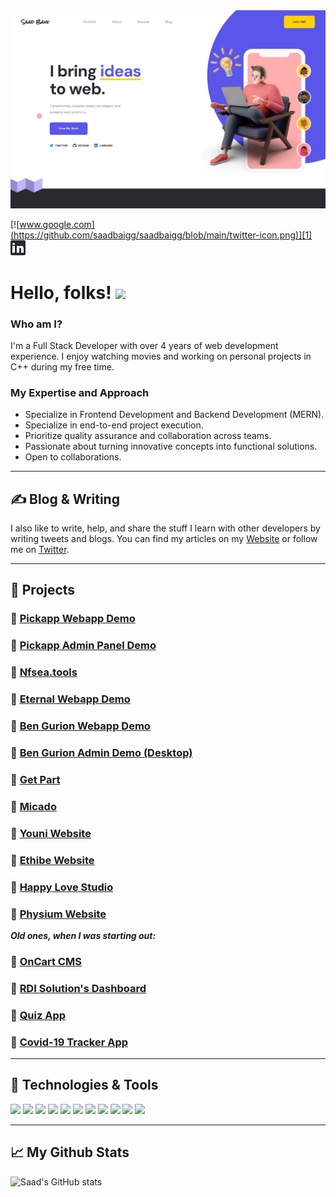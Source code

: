 <img width="1000" alt="banner" src="https://github.com/saadbaigg/saadbaigg/blob/main/banner.png">


[![www.google.com](https://github.com/saadbaigg/saadbaigg/blob/main/twitter-icon.png)][1]
&nbsp;
[![linkedin](https://github.com/saadbaigg/saadbaigg/blob/main/linkedin-icon.png)][2]

# Hello, folks! <img src="https://raw.githubusercontent.com/MartinHeinz/MartinHeinz/master/wave.gif" width="30px">

### Who am I?
I'm a Full Stack Developer with over 4 years of web development experience. I enjoy watching movies and working on personal projects in C++ during my free time.

### My Expertise and Approach
- Specialize in Frontend Development and Backend Development (MERN). 
- Specialize in end-to-end project execution.
- Prioritize quality assurance and collaboration across teams. 
- Passionate about turning innovative concepts into functional solutions.
- Open to collaborations.

---

## ✍️ Blog & Writing

I also like to write, help, and share the stuff I learn with other developers by writing tweets and blogs. You can find my articles on my [Website](https://saadbaig.me) or follow me on [Twitter](https://twitter.com/TheRealSaadBaig).

---

## 🚀 Projects

  ### 💎 [Pickapp Webapp Demo](https://saadbaig.me/portfolio/pickapp-webapp) <br>
  ### 💎 [Pickapp Admin Panel Demo](https://saadbaig.me/portfolio/pickapp-admin) <br>
  ### 💎 [Nfsea.tools](https://saadbaig.me/portfolio/nfsea-tools) <br>
  ### 💎 [Eternal Webapp Demo](https://saadbaig.me/portfolio/eternal-demo) <br>
  ### 💎 [Ben Gurion Webapp Demo](https://saadbaig.me/portfolio/ben-gurion-webapp-demo) <br>
  ### 💎 [Ben Gurion Admin Demo (Desktop)](https://saadbaig.me/portfolio/ben-gurion-admin-demo) <br>

  ### 💎 [Get Part](https://saadbaig.me/portfolio/get-part) <br>
  ### 💎 [Micado](https://saadbaig.me/portfolio/micado) <br>
  ### 💎 [Youni Website](https://saadbaig.me/portfolio/youni-website) <br>
  ### 💎 [Ethibe Website](https://saadbaig.me/portfolio/ethibe) <br>
  ### 💎 [Happy Love Studio](https://saadbaig.me/portfolio/happy-love-studio) <br>
  ### 💎 [Physium Website](https://saadbaig.me/portfolio/physium-website) <br>
  
  ***Old ones, when I was starting out:***
  ### 💎 [OnCart CMS](https://oncartadmin.web.app/) <br>
  ### 💎 [RDI Solution's Dashboard](https://rdi-solutions.netlify.app/) <br>
  ### 💎 [Quiz App](https://quiz-app-bc10d.web.app/) <br>
  ### 💎 [Covid-19 Tracker App](http://covid-19-tracker-app-saad-baig.surge.sh/) <br>
  
---

## 🔧 Technologies & Tools

![](https://img.shields.io/badge/OS-LINUX-informational?style=flat&logo=linux&logoColor=white&color=4B0082)
![](https://img.shields.io/badge/MARKUP-HTML5-informational?style=flat&logo=html5&logoColor=f06529&color=f06529)
![](https://img.shields.io/badge/STYLESHEET-CSS3-informational?style=flat&logo=css3&logoColor=66D3FA&color=66D3FA)
![](https://img.shields.io/badge/LANGUAGE-JAVASCRIPT-informational?style=flat&logo=javascript&logoColor=f0db4f&color=f0db4f)
![](https://img.shields.io/badge/FRAMEWORK-REACT-informational?style=flat&logo=react&logoColor=61DAFB&color=61DAFB)
![](https://img.shields.io/badge/FRAMEWORK-GATSBY-informational?style=flat&logo=gatsby&logoColor=663399&color=663399)
![](https://img.shields.io/badge/RUNTIME-NODEJS-informational?style=flat&logo=nodejs&logoColor=68A063&color=68A063)
![](https://img.shields.io/badge/FRAMEWORK-EXPRESSJS-informational?style=flat&logo=expressjs&logoColor=red&color=red)
![](https://img.shields.io/badge/DB-MONGODB-informational?style=flat&logo=mongodb&logoColor=3FA037&color=3FA037)
![](https://img.shields.io/badge/CLOUD-AWS-informational?style=flat&logo=amazon&logoColor=232F3E&color=232F3E)
![](https://img.shields.io/badge/VERSION_CONTROL-GIT-informational?style=flat&logo=git&logoColor=F1502F&color=F1502F)

---

## 📈 My Github Stats

![Saad's GitHub stats](https://github-readme-stats.vercel.app/api?username=saadbaigg&count_private=true&show_icons=true&theme=dark)

[1]: https://twitter.com/TheRealSaadBaig
[2]: https://www.linkedin.com/in/therealsaadbaig/
